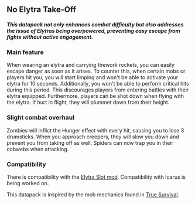 ## No Elytra Take-Off
#### _This datapack not only enhances combat difficulty but also addresses the issue of Elytras being overpowered, preventing easy escape from fights without active engagement._

### Main feature
When wearing an elytra and carrying firework rockets, you can easily escape danger as soon as it arises. To counter this, when certain mobs or players hit you, you will start limping and won't be able to activate your elytra for 10 seconds.
Additionally, you won't be able to perform critical hits during this period. This discourages players from entering battles with their elytra equipped.
Furthermore, players can be shot down when flying with the elytra. If hurt in flight, they will plummet down from their height.

### Slight combat overhaul
Zombies will inflict the Hunger effect with every hit, causing you to lose 3 drumsticks.
When you approach creepers, they will slow you down and prevent you from taking off as well. Spiders can now trap you in their cobwebs when attacking.

### Compatibility
There is compatibility with the [Elytra Slot mod](https://modrinth.com/mod/elytra-slot).
Compatibility with Icarus is being worked on.

This datapack is inspired by the mob mechanics found in [True Survival](https://modrinth.com/datapack/true-survival).
